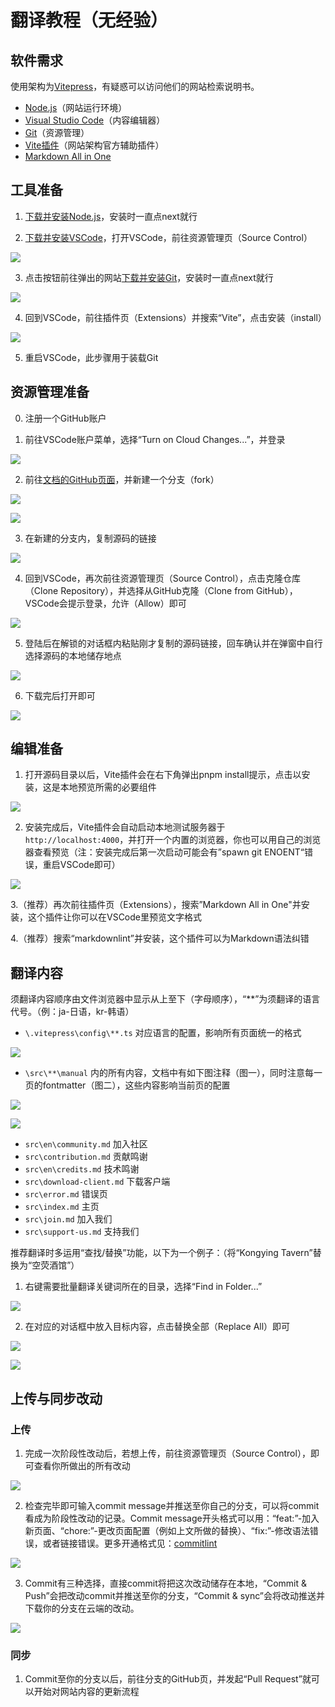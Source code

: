 # 翻译教程（无经验）

## 软件需求

使用架构为[Vitepress](https://vitepress.dev/)，有疑惑可以访问他们的网站检索说明书。

- [Node.js](https://nodejs.org/en/download)（网站运行环境）
- [Visual Studio Code](https://code.visualstudio.com/)（内容编辑器）
- [Git](https://marketplace.visualstudio.com/items?itemName=antfu.vite)（资源管理）
- [Vite插件](https://marketplace.visualstudio.com/items?itemName=antfu.vite)（网站架构官方辅助插件）
- [Markdown All in One](https://marketplace.visualstudio.com/items?itemName=yzhang.markdown-all-in-one)

## 工具准备

1. [下载并安装Node.js](https://nodejs.org/en/download)，安装时一直点next就行

2. [下载并安装VSCode](https://code.visualstudio.com/)，打开VSCode，前往资源管理页（Source Control）

![](/src/public/imgs/i18n-guide/2.png)

3. 点击按钮前往弹出的网站[下载并安装Git](https://git-scm.com/download/win)，安装时一直点next就行

![](/src/public/imgs/i18n-guide/3.png)

4. 回到VSCode，前往插件页（Extensions）并搜索“Vite”，点击安装（install）

![](/src/public/imgs/i18n-guide/4.png)

5. 重启VSCode，此步骤用于装载Git

## 资源管理准备

0. 注册一个GitHub账户

1. 前往VSCode账户菜单，选择“Turn on Cloud Changes...”，并登录

![](/src/public/imgs/i18n-guide/6.png)

2. 前往[文档的GitHub页面](https://github.com/kongying-tavern/docs)，并新建一个分支（fork）

![](/src/public/imgs/i18n-guide/1.png)

![](/src/public/imgs/i18n-guide/5.png)

3. 在新建的分支内，复制源码的链接

![](/src/public/imgs/i18n-guide/7.png)

4. 回到VSCode，再次前往资源管理页（Source Control），点击克隆仓库（Clone Repository），并选择从GitHub克隆（Clone from GitHub），VSCode会提示登录，允许（Allow）即可

![](/src/public/imgs/i18n-guide/8.png)

5. 登陆后在解锁的对话框内粘贴刚才复制的源码链接，回车确认并在弹窗中自行选择源码的本地储存地点

![](/src/public/imgs/i18n-guide/9.png)

6. 下载完后打开即可

![](/src/public/imgs/i18n-guide/10.png)

## 编辑准备

1. 打开源码目录以后，Vite插件会在右下角弹出pnpm install提示，点击以安装，这是本地预览所需的必要组件

![](/src/public/imgs/i18n-guide/11.png)

2. 安装完成后，Vite插件会自动启动本地测试服务器于`http://localhost:4000`，并打开一个内置的浏览器，你也可以用自己的浏览器查看预览（注：安装完成后第一次启动可能会有”spawn git ENOENT“错误，重启VSCode即可）

![](/src/public/imgs/i18n-guide/12.png)

3.（推荐）再次前往插件页（Extensions），搜索”Markdown All in One"并安装，这个插件让你可以在VSCode里预览文字格式

4.（推荐）搜索“markdownlint”并安装，这个插件可以为Markdown语法纠错

## 翻译内容

须翻译内容顺序由文件浏览器中显示从上至下（字母顺序），“**”为须翻译的语言代号。（例：ja-日语，kr-韩语）

-  `\.vitepress\config\**.ts` 对应语言的配置，影响所有页面统一的格式

![](/src/public/imgs/i18n-guide/13.png)

- `\src\**\manual` 内的所有内容，文档中有如下图注释（图一），同时注意每一页的fontmatter（图二），这些内容影响当前页的配置

![](/src/public/imgs/i18n-guide/14.png)

![](/src/public/imgs/i18n-guide/15.png)

- `src\en\community.md` 加入社区
- `src\contribution.md` 贡献鸣谢
- `src\en\credits.md` 技术鸣谢
- `src\download-client.md` 下载客户端
- `src\error.md` 错误页
- `src\index.md` 主页
- `src\join.md` 加入我们
- `src\support-us.md` 支持我们

推荐翻译时多运用“查找/替换”功能，以下为一个例子：（将“Kongying Tavern”替换为“空荧酒馆”）

1. 右键需要批量翻译关键词所在的目录，选择“Find in Folder...”

![](/src/public/imgs/i18n-guide/16.png)

2. 在对应的对话框中放入目标内容，点击替换全部（Replace All）即可

![](/src/public/imgs/i18n-guide/17.png)

![](/src/public/imgs/i18n-guide/18.png)

## 上传与同步改动

### 上传

1. 完成一次阶段性改动后，若想上传，前往资源管理页（Source Control），即可查看你所做出的所有改动

![](/src/public/imgs/i18n-guide/19.png)

2. 检查完毕即可输入commit message并推送至你自己的分支，可以将commit看成为阶段性改动的记录。Commit message开头格式可以用：“feat:”-加入新页面、“chore:”-更改页面配置（例如上文所做的替换）、“fix:”-修改语法错误，或者链接错误。更多开通格式见：[commitlint](https://github.com/conventional-changelog/commitlint)

![](/src/public/imgs/i18n-guide/20.png)

3. Commit有三种选择，直接commit将把这次改动储存在本地，“Commit & Push”会把改动commit并推送至你的分支，“Commit & sync”会将改动推送并下载你的分支在云端的改动。

![](/src/public/imgs/i18n-guide/21.png)

### 同步

1. Commit至你的分支以后，前往分支的GitHub页，并发起“Pull Request”就可以开始对网站内容的更新流程